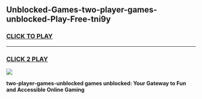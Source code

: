 
## Unblocked-Games-two-player-games-unblocked-Play-Free-tni9y
<h3>
<a href="https://premium76.site?title=two-player-games-unblocked&ref=23A">CLICK TO PLAY</a></h3>
<hr>

<h3>
<a href="https://premium76.site?title=two-player-games-unblocked&ref=23A">CLICK 2 PLAY</a>
  
</h3>

<a href="https://premium76.site?title=two-player-games-unblocked&ref=23A"><img src="https://clearcache.store/games.png"></a>


**two-player-games-unblocked games unblocked: Your Gateway to Fun and Accessible Online Gaming**

